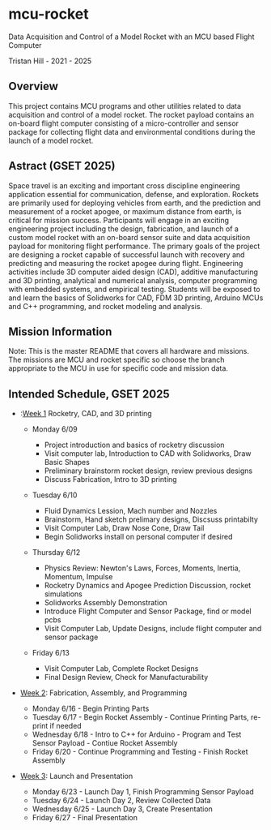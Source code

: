 # mcu-rocket
Data Acquisition and Control of a Model Rocket with an MCU based Flight Computer 

Tristan Hill - 2021 - 2025                             

## Overview
This project contains MCU programs and other utilities related to data acquisition and control of a model rocket. The rocket payload contains an on-board flight computer consisting of a micro-controller and sensor package for collecting flight data and environmental conditions during the launch of a model rocket. 

## Astract (GSET 2025)
Space travel is an exciting and important cross discipline engineering application essential for communication, defense, and exploration. Rockets are primarily used for deploying vehicles from earth, and the prediction and measurement of a rocket apogee, or maximum distance from earth, is critical for mission success. Participants will engage in an exciting engineering project including the design, fabrication, and launch of a custom model rocket with an on-board sensor suite and data acquisition payload for monitoring flight performance. The primary goals of the project are designing a rocket capable of successful launch with recovery and predicting and measuring the rocket apogee during flight. Engineering activities include 3D computer aided design (CAD), additive manufacturing and 3D printing, analytical and numerical analysis, computer programming with embedded systems, and empirical testing. Students will be exposed to and learn the basics of Solidworks for CAD, FDM 3D printing, Arduino MCUs and C++ programming, and rocket modeling and analysis.
  
## Mission Information

Note: This is the master README that covers all hardware and missions. The missions are MCU and rocket specific so choose the branch appropriate to the MCU in use for specific code and mission data.

## Intended Schedule, GSET 2025
  - :[Week 1](gset2025/week1) Rocketry, CAD, and 3D printing
    - Monday 6/09 
      - Project introduction and basics of rocketry discussion
      - Visit computer lab, Introduction to CAD with Solidworks, Draw Basic Shapes
      - Preliminary brainstorm rocket design, review previous designs 
      - Discuss Fabrication, Intro to 3D printing

    - Tuesday 6/10
      - Fluid Dynamics Lession, Mach number and Nozzles 
      - Brainstorm, Hand sketch prelimary designs, Discsuss printabilty
      - Visit Computer Lab, Draw Nose Cone, Draw Tail
      - Begin Solidworks install on personal computer if desired    

    - Thursday 6/12 
      - Physics Review: Newton's Laws, Forces, Moments, Inertia, Momentum, Impulse  
      - Rocketry Dynamics and Apogee Prediction Discussion, rocket simulations
      - Solidworks Assembly Demonstration
      - Introduce Flight Computer and Sensor Package, find or model pcbs
      - Visit Computer Lab, Update Designs, include flight computer and sensor package

    - Friday 6/13 
      - Visit Computer Lab, Complete Rocket Designs
      - Final Design Review, Check for Manufacturability 
                  
  - [Week 2](gset2025/week2): Fabrication, Assembly, and Programming
    - Monday 6/16 - Begin Printing Parts
    - Tuesday 6/17 - Begin Rocket Assembly
                   - Continue Printing Parts, re-print if needed 
    - Wednesday 6/18 - Intro to C++ for Arduino
                     - Program and Test Sensor Payload
                     - Contiue Rocket Assembly
    - Friday 6/20 - Continue Programming and Testing
                  - Finish Rocket Assembly

  - [Week 3](gset2025/week3): Launch and Presentation
    - Monday 6/23 - Launch Day 1, Finish Programming Sensor Payload
    - Tuesday 6/24 - Launch Day 2, Review Collected Data
    - Wednesday 6/25 - Launch Day 3, Create Presentation 
    - Friday 6/27 - Final Presentation 



